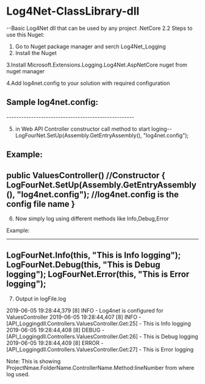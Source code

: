 # Log4Net-ClassLibrary-dll
--Basic Log4Net dll that can be used by any project .NetCore 2.2
Steps to use this Nuget:
1. Go to Nuget package manager and serch Log4Net_Logging
2. Install the Nuget

3.Install Microsoft.Extensions.Logging.Log4Net.AspNetCore nuget from nuget manager


4.Add log4net.config to your solution with required configuration


Sample log4net.config:
----------------------------------------------
<?xml version="1.0" encoding="utf-8" ?>
<configuration>
  <configSections>
    <section name="log4net" type="log4net.Config.Log4NetConfigurationSectionHandler, log4net" />
  </configSections>
  <log4net>
    <appender name="FileAppender" type="log4net.Appender.FileAppender">
      <file value="logfile.log" />
      <appendToFile value="true" />
      <layout type="log4net.Layout.PatternLayout">
        <conversionPattern value="%d [%t] %-5p - %m%n" />
      </layout>
    </appender>
    <root>
      <!--LogLevel: OFF, FATAL, ERROR, WARN, INFO, DEBUG, ALL -->
      <level value="ALL" />
      <appender-ref ref="FileAppender" />
    </root>
  </log4net>
</configuration>
----------------------------------------------------


5. in Web API Controller constructor call method to start loging-- LogFourNet.SetUp(Assembly.GetEntryAssembly(), "log4net.config");


Example:
---------------------------------
 public ValuesController() //Constructor
        {
            LogFourNet.SetUp(Assembly.GetEntryAssembly(), "log4net.config"); //log4net.config is the config file name
        }
-----------------------------------


6. Now simply log using different methods like Info,Debug,Error

Example:

-----------------------------------
 LogFourNet.Info(this, "This is Info logging");
 LogFourNet.Debug(this, "This is Debug logging");
 LogFourNet.Error(this, "This is Error logging");
 ----------------------------------
 
 7. Output in logFile.log
 
 
2019-06-05 19:28:44,379 [8] INFO  - Log4net is configured for ValuesController
2019-06-05 19:28:44,407 [8] INFO  - [API_Loggingdll.Controllers.ValuesController.Get:25] - This is Info logging
2019-06-05 19:28:44,408 [8] DEBUG - [API_Loggingdll.Controllers.ValuesController.Get:26] - This is Debug logging
2019-06-05 19:28:44,409 [8] ERROR - [API_Loggingdll.Controllers.ValuesController.Get:27] - This is Error logging


Note: This is showing ProjectNmae.FolderName.ControllerName.Method:lineNumber from where log used.



